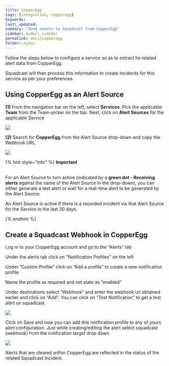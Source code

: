 ```yaml
---
title: CopperEgg
tags: [integration, copperegg]
keywords:
last\_updated:
summary: "Send events to Squadcast from CopperEgg"
sidebar: mydoc\_sidebar
permalink: docs/copperegg
folder: mydoc
---
```


Follow the steps below to configure a service so as to extract its related alert data from CopperEgg.
 
Squadcast will then process this information to create incidents for this service as per your preferences.

## Using CopperEgg as an Alert Source

**(1)** From the navigation bar on the left, select **Services**. Pick the applicable **Team** from the Team-picker on the top. Next, click on **Alert Sources** for the applicable Service

![](../../.gitbook/assets/alert\_source\_1.png)

**(2)** Search for **CopperEgg** from the Alert Source drop-down and copy the Webhook URL

![](../../.gitbook/assets/copperegg\_1.png)

{% hint style="info" %} 
<b>Important</b><br/><br/>
<p>For an Alert Source to turn active (indicated by a <b>green dot - Receiving alerts</b> against the name of the Alert Source in the drop-down), you can either generate a test alert or wait for a real-time alert to be generated by the Alert Source.</p>
<p>An Alert Source is active if there is a recorded incident via that Alert Source for the Service in the last 30 days.</p>
{% endhint %}

## Create a Squadcast Webhook in CopperEgg
Log in to your CopperEgg account and go to the “Alerts” tab

Under the alerts tab click on “Notification Profiles” on the left

Under “Custom Profile” click on “Add a profile” to create a new notification profile

Name the profile as required and set state as “enabled”

Under destinations select “Webhook” and enter the webhook url obtained earlier and click on “Add”. You can click on “Test Notification” to get a test alert on squadcast.  

![](../../.gitbook/assets/copperegg\_2.png)

Click on Save and now you can add this notification profile to any of yours alert configuration. Just while creating/editing the alert select squadcast (webhook) from the notification target drop down.

![](../../.gitbook/assets/copperegg\_3.png)

Alerts that are cleared within CopperEgg are reflected in the status of the related Squadcast Incident.
